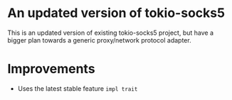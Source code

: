 # An updated version of tokio-socks5

This is an updated version of existing tokio-socks5 project, but have a bigger plan towards a generic proxy/network protocol adapter.

# Improvements

* Uses the latest stable feature `impl trait`
